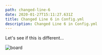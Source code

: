 ```yaml
---
path: changed-line-6
date: 2020-01-27T15:11:27.631Z
title: Changed Line 6 in Config.yml
description: Changed Line 6 in Config.yml
---
```

Let's see if this is different...

![board](assets/board-day1.jpg "White board")
